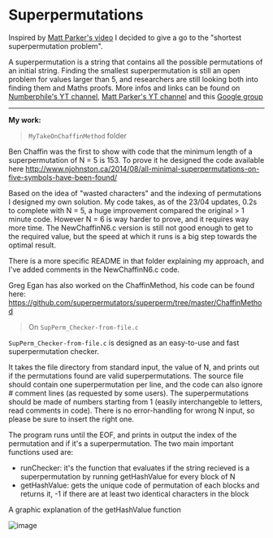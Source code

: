 # Superpermutations

Inspired by [Matt Parker's video](https://www.youtube.com/watch?v=OZzIvl1tbPo) I decided to give a go to the "shortest superpermutation problem".


A superpermutation is a string that contains all the possible permutations of an initial string. Finding the smallest superpermutation is still an open problem for values larger than 5, and researchers are still looking both into finding them and Maths proofs. More infos and links can be found on [Numberphile's YT channel](https://www.youtube.com/user/numberphile), [Matt Parker's YT channel](https://www.youtube.com/user/standupmaths/videos) and this [Google group](https://groups.google.com/forum/#!forum/superpermutators)

___

**My work:**

> `MyTakeOnChaffinMethod` folder

Ben Chaffin was the first to show with code that the minimum length of a superpermutation of N = 5 is 153. To prove it he designed the code available here http://www.njohnston.ca/2014/08/all-minimal-superpermutations-on-five-symbols-have-been-found/

Based on the idea of "wasted characters" and the indexing of permutations I designed my own solution. My code takes, as of the 23/04 updates, 0.2s to complete with N = 5, a huge improvement compared the original > 1 minute code. However N = 6 is way harder to prove, and it requires way more time. The NewChaffinN6.c version is still not good enough to get to the required value, but the speed at which it runs is a big step towards the optimal result.  

There is a more specific README in that folder explaining my approach, and I've added comments in the NewChaffinN6.c code.


Greg Egan has also worked on the ChaffinMethod, his code can be found here:
https://github.com/superpermutators/superperm/tree/master/ChaffinMethod

>On `SupPerm_Checker-from-file.c` 

`SupPerm_Checker-from-file.c` is designed as an easy-to-use and fast superpermutation checker.

It takes the file directory from standard input, the value of N, and prints out if the permutations found are valid superpermutations. The source file should contain one superpermutation per line, and the code can also ignore # comment lines (as requested by some users). The superpermutations should be made of numbers starting from 1 (easily interchangeble to letters, read comments in code). There is no error-handling for wrong N input, so please be sure to insert the right one.

The program runs until the EOF, and prints in output the index of the permutation and if it's a superpermutation. The two main important functions used are:
* runChecker: it's the function that evaluates if the string recieved is a superpermutation by running getHashValue for every block of N
* getHashValue: gets the unique code of permutation of each blocks and returns it, -1 if there are at least two identical characters in the block

A graphic explanation of the getHashValue function

![image](https://i.imgur.com/QQyH8UT.jpg)

